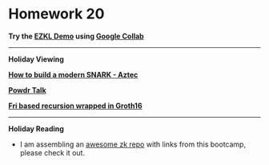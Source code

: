 # Homework 20

**Try the [EZKL Demo](https://github.com/zkonduit/ezkl?tab=readme-ov-file#getting-started-%EF%B8%8F) using [Google Collab](https://colab.research.google.com/github/zkonduit/ezkl/blob/main/examples/notebooks/ezkl_demo.ipynb)**

---

**Holiday Viewing**

**[How to build a modern SNARK - Aztec](https://www.youtube.com/watch?v=j6wlamEPKlE&list=PLj80z0cJm8QFnY6VLVa84nr-21DNvjWH7)** 

**[Powdr Talk](https://www.youtube.com/watch?v=5WRhhBywsaY&list=PLj80z0cJm8QFnY6VLVa84nr-21DNvjWH7)**

**[Fri based recursion wrapped in Groth16](https://www.youtube.com/watch?v=wkIBN2CGJdc&list=PLj80z0cJm8QFnY6VLVa84nr-21DNvjWH7)**

---

**Holiday Reading**
- I am assembling an [awesome zk repo](https://github.com/ExtropyIO/AwesomeZK) with links from this bootcamp, please check it out.